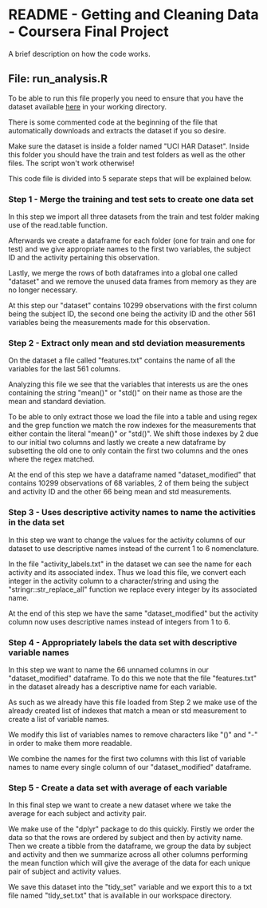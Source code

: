 README - Getting and Cleaning Data - Coursera Final Project
======

A brief description on how the code works.

## File: run_analysis.R

To be able to run this file properly you need to ensure that you have the dataset available [here](https://d396qusza40orc.cloudfront.net/getdata%2Fprojectfiles%2FUCI%20HAR%20Dataset.zip) in your working directory. 

There is some commented code at the beginning of the file that automatically downloads and extracts the dataset if you so desire.

Make sure the dataset is inside a folder named "UCI HAR Dataset". Inside this folder you should have the train and test folders as well as the other files. The script won't work otherwise!

This code file is divided into 5 separate steps that will be explained below.

### Step 1 - Merge the training and test sets to create one data set

In this step we import all three datasets from the train and test folder making use of the read.table function.

Afterwards we create a dataframe for each folder (one for train and one for test) and we give appropriate names to the first two variables, the subject ID and the activity pertaining this observation.

Lastly, we merge the rows of both dataframes into a global one called "dataset" and we remove the unused data frames from memory as they are no longer necessary.

At this step our "dataset" contains 10299 observations with the first column being the subject ID, the second one being the activity ID and the other 561 variables being the measurements made for this observation.

### Step 2 - Extract only mean and std deviation measurements

On the dataset a file called "features.txt" contains the name of all the variables for the last 561 columns.

Analyzing this file we see that the variables that interests us are the ones containing the string "mean()" or "std()" on their name as those are the mean and standard deviation.

To be able to only extract those we load the file into a table and using regex and the grep function we match the row indexes for the measurements that either contain the literal "mean()" or "std()". We shift those indexes by 2 due to our initial two columns and lastly we create a new dataframe by subsetting the old one to only contain the first two columns and the ones where the regex matched.

At the end of this step we have a dataframe named "dataset_modified" that contains 10299 observations of 68 variables, 2 of them being the subject and activity ID and the other 66 being mean and std measurements.

### Step 3 - Uses descriptive activity names to name the activities in the data set

In this step we want to change the values for the activity columns of our dataset to use descriptive names instead of the current 1 to 6 nomenclature.

In the file "activity_labels.txt" in the dataset we can see the name for each activity and its associated index. Thus we load this file, we convert each integer in the activity column to a character/string and using the "stringr::str_replace_all" function we replace every integer by its associated name.

At the end of this step we have the same "dataset_modified" but the activity column now uses descriptive names instead of integers from 1 to 6.

### Step 4 - Appropriately labels the data set with descriptive variable names

In this step we want to name the 66 unnamed columns in our "dataset_modified" dataframe. To do this we note that the file "features.txt" in the dataset already has a descriptive name for each variable.

As such as we already have this file loaded from Step 2 we make use of the already created list of indexes that match a mean or std measurement to create a list of variable names.

We modify this list of variables names to remove characters like "()" and "-" in order to make them more readable.

We combine the names for the first two columns with this list of variable names to name every single column of our "dataset_modified" dataframe.

### Step 5 - Create a data set with average of each variable

In this final step we want to create a new dataset where we take the average for each subject and activity pair.

We make use of the "dplyr" package to do this quickly. Firstly we order the data so that the rows are ordered by subject and then by activity name. Then we create a tibble from the dataframe, we group the data by subject and activity and then we summarize across all other columns performing the mean function which will give the average of the data for each unique pair of subject and activity values.

We save this dataset into the "tidy_set" variable and we export this to a txt file named "tidy_set.txt" that is available in our workspace directory.
